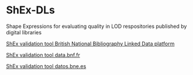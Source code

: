# ShEx-DLs
Shape Expressions for evaluating quality in LOD respositories published by digital libraries


[ShEx validation tool British National Bibliography Linked Data platform](https://rawgit.com/shexSpec/shex.js/wikidata/packages/shex-webapp/doc/shex-simple.html?manifestURL=https://raw.githubusercontent.com/hibernator11/ShEx-DLs/master/bnb.manifest.json)

[ShEx validation tool data.bnf.fr](https://rawgit.com/shexSpec/shex.js/wikidata/packages/shex-webapp/doc/shex-simple.html?manifestURL=https://raw.githubusercontent.com/hibernator11/ShEx-DLs/master/bnf.manifest.json)

[ShEx validation tool datos.bne.es](https://rawgit.com/shexSpec/shex.js/wikidata/packages/shex-webapp/doc/shex-simple.html?manifestURL=https://raw.githubusercontent.com/hibernator11/ShEx-DLs/master/bne.manifest.json)

